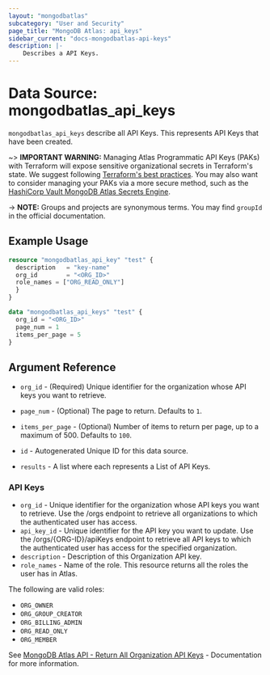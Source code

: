 ```yaml
---
layout: "mongodbatlas"
subcategory: "User and Security"
page_title: "MongoDB Atlas: api_keys"
sidebar_current: "docs-mongodbatlas-api-keys"
description: |-
    Describes a API Keys.
---
```


# Data Source: mongodbatlas_api_keys

`mongodbatlas_api_keys` describe all API Keys. This represents API Keys that have been created.

~> **IMPORTANT WARNING:** Managing Atlas Programmatic API Keys (PAKs) with Terraform will expose sensitive organizational secrets in Terraform's state. We suggest following [Terraform's best practices](https://developer.hashicorp.com/terraform/language/state/sensitive-data). You may also want to consider managing your PAKs via a more secure method, such as the [HashiCorp Vault MongoDB Atlas Secrets Engine](https://developer.hashicorp.com/vault/docs/secrets/mongodbatlas).

-> **NOTE:** Groups and projects are synonymous terms. You may find `groupId` in the official documentation.

## Example Usage

```terraform
resource "mongodbatlas_api_key" "test" {
  description   = "key-name"
  org_id        = "<ORG_ID>"
  role_names = ["ORG_READ_ONLY"]
  }
}

data "mongodbatlas_api_keys" "test" {
  org_id = "<ORG_ID>"
  page_num = 1
  items_per_page = 5
}
```

## Argument Reference
* `org_id` - (Required) Unique identifier for the organization whose API keys you want to retrieve.
* `page_num` - (Optional) The page to return. Defaults to `1`.
* `items_per_page` - (Optional) Number of items to return per page, up to a maximum of 500. Defaults to `100`.

* `id` - Autogenerated Unique ID for this data source.
* `results` - A list where each represents a List of API Keys.


### API Keys

* `org_id` - Unique identifier for the organization whose API keys you want to retrieve. Use the /orgs endpoint to retrieve all organizations to which the authenticated user has access.
* `api_key_id` - Unique identifier for the API key you want to update. Use the /orgs/{ORG-ID}/apiKeys endpoint to retrieve all API keys to which the authenticated user has access for the specified organization.
* `description` -	Description of this Organization API key.
* `role_names` - Name of the role. This resource returns all the roles the user has in Atlas.

The following are valid roles:
  * `ORG_OWNER`
  * `ORG_GROUP_CREATOR`
  * `ORG_BILLING_ADMIN`
  * `ORG_READ_ONLY`
  * `ORG_MEMBER`
  
See [MongoDB Atlas API - Return All Organization API Keys](https://www.mongodb.com/docs/atlas/reference/api-resources-spec/#tag/Programmatic-API-Keys/operation/listApiKeys) - Documentation for more information.
